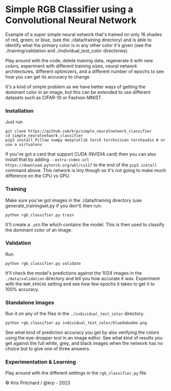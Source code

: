 # Simple RGB Classifier using a Convolutional Neural Network

Example of a super simple neural network that's trained on only 16 shades of  red, green, or blue, (see the ./data/training directory) and is able to identify what the primary color is in any other color it's given (see the ./training/validation and ./individual_test_color directories).

Play around with the code, delete training data, regenerate it with new colors, experiment with different training sizes, neural network architectures, different optimizers, and a different number of epochs to see how you can get its accuracy to change.

It's a kind of simple problem as we have better ways of getting the dominant color in an image, but this can be extended to use different datasets such as CIFAR-10 or Fashion-MNIST.

### Installation

Just run

```shell
git clone https://github.com/krp/simple_neuralnetwork_classifier
cd simple_neuralnetwork_classifier
pip3 install Pillow numpy matplotlib torch torchvision torchaudio # or use a virtualenv
```

If you've got a card that support CUDA (NVIDIA card) then you can also install that by adding `--extra-index-url https://download.pytorch.org/whl/cu117` to the end of the `pip3 install` command above. This network is tiny though so it's not going to make much difference on the CPU vs GPU.


### Training

Make sure you've got images in the ./data/training directory (use generate_trainingset.py if you don't) then run:

```shell
python rgb_classifier.py train
```

It'll create a `.pth` file which contains the model. This is then used to classify the dominant color of an image.

### Validation

Run

```shell
python rgb_classifier.py validate
```

It'll check the model's predictions against the 1024 images in the `./data/validation` directory and tell you how accurate it was. Experiment with the `NUM_EPOCHS` setting and see how few epochs it takes to get it to 100% accuracy.

### Standalone Images

Run it on any of the files in the `./individual_test_color` directory.
```shell
python rgb_classifier.py individual_test_color/bluedabadee.png
```

See what kind of prediction accuracy you get by also verifying the colors using the eye-dropper tool in an image editor. See what kind of results you get against the full white, grey, and black images when the network has no choice but to give one of three answers.

### Experimentation & Learning

Play around with the different settings in the `rgb_classifier.py` file.

© Kris Pritchard / @krp - 2023